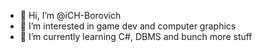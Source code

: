 - 👋 Hi, I’m @iCH-Borovich
- 👀 I’m interested in game dev and computer graphics
- 🌱 I’m currently learning C#, DBMS and bunch more stuff

<!---
iCH-Borovich/iCH-Borovich is a ✨ special ✨ repository because its `README.md` (this file) appears on your GitHub profile.
You can click the Preview link to take a look at your changes.
---> 
